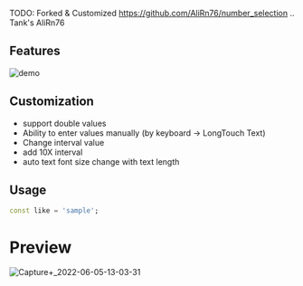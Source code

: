 <!-- 
This README describes the package. If you publish this package to pub.dev,
this README's contents appear on the landing page for your package.

For information about how to write a good package README, see the guide for
[writing package pages](https://dart.dev/guides/libraries/writing-package-pages). 

For general information about developing packages, see the Dart guide for
[creating packages](https://dart.dev/guides/libraries/create-library-packages)
and the Flutter guide for
[developing packages and plugins](https://flutter.dev/developing-packages). 
-->

TODO: Forked & Customized https://github.com/AliRn76/number_selection .. Tank's AliRn76

## Features

![demo](https://user-images.githubusercontent.com/11540724/172043134-3bfab3dd-defd-4921-9da1-c58c38f28193.gif)


## Customization
- support double values
- Ability to enter values manually (by keyboard -> LongTouch Text)
- Change interval value
- add 10X interval 
- auto text font size change with text length
 
## Usage

```dart
const like = 'sample';
```
# Preview
![Capture+_2022-06-05-13-03-31](https://user-images.githubusercontent.com/11540724/172042837-15947bd8-b0a9-4055-937b-7c1078261dbe.png)

